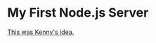 # My First Node.js Server

[This was Kenny's idea.](https://github.com/dotsara/100-projects/issues/2)